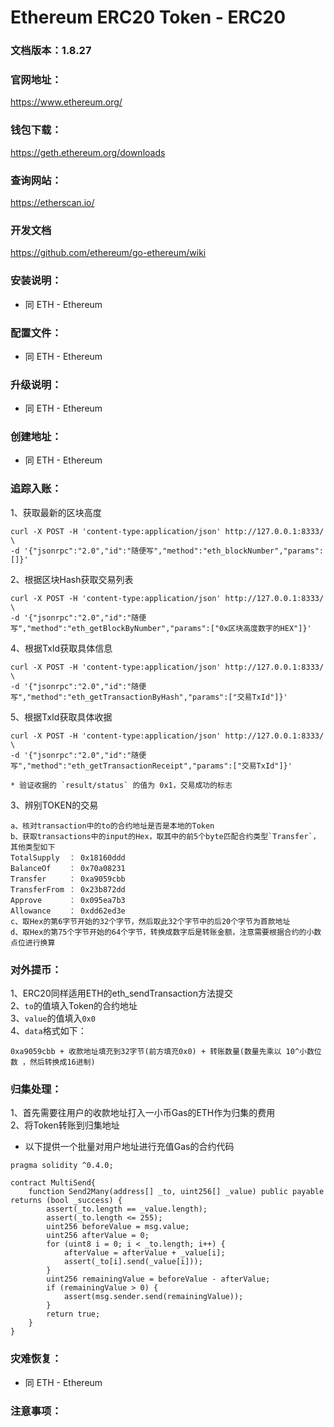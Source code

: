# Ethereum ERC20 Token - ERC20

### 文档版本：1.8.27

### 官网地址：
https://www.ethereum.org/

### 钱包下载：
https://geth.ethereum.org/downloads

### 查询网站：
https://etherscan.io/

### 开发文档
https://github.com/ethereum/go-ethereum/wiki

### 安装说明：
* 同 ETH - Ethereum

### 配置文件：
* 同 ETH - Ethereum

### 升级说明：
* 同 ETH - Ethereum

### 创建地址：
* 同 ETH - Ethereum

### 追踪入账：
1、获取最新的区块高度
```
curl -X POST -H 'content-type:application/json' http://127.0.0.1:8333/ \
-d '{"jsonrpc":"2.0","id":"随便写","method":"eth_blockNumber","params":[]}'  
```
2、根据区块Hash获取交易列表
```
curl -X POST -H 'content-type:application/json' http://127.0.0.1:8333/ \
-d '{"jsonrpc":"2.0","id":"随便写","method":"eth_getBlockByNumber","params":["0x区块高度数字的HEX"]}'  
```
4、根据TxId获取具体信息
```
curl -X POST -H 'content-type:application/json' http://127.0.0.1:8333/ \
-d '{"jsonrpc":"2.0","id":"随便写","method":"eth_getTransactionByHash","params":["交易TxId"]}'  
```
5、根据TxId获取具体收据
```
curl -X POST -H 'content-type:application/json' http://127.0.0.1:8333/ \
-d '{"jsonrpc":"2.0","id":"随便写","method":"eth_getTransactionReceipt","params":["交易TxId"]}'  

* 验证收据的 `result/status` 的值为 0x1，交易成功的标志
```
3、辨别TOKEN的交易
```
a、核对transaction中的to的合约地址是否是本地的Token
b、获取transactions中的input的Hex，取其中的前5个byte匹配合约类型`Transfer`，其他类型如下
TotalSupply  ： 0x18160ddd
BalanceOf    ： 0x70a08231
Transfer     ： 0xa9059cbb
TransferFrom ： 0x23b872dd
Approve      ： 0x095ea7b3
Allowance    ： 0xdd62ed3e
c、取Hex的第6字节开始的32个字节，然后取此32个字节中的后20个字节为首款地址
d、取Hex的第75个字节开始的64个字节，转换成数字后是转账金额，注意需要根据合约的小数点位进行换算
```

### 对外提币：
1、ERC20同样适用ETH的eth_sendTransaction方法提交  
2、`to`的值填入Token的合约地址  
3、`value`的值填入`0x0`  
4、`data`格式如下：
```
0xa9059cbb + 收款地址填充到32字节(前方填充0x0) + 转账数量(数量先乘以 10^小数位数 ，然后转换成16进制)
```

### 归集处理：
1、首先需要往用户的收款地址打入一小币Gas的ETH作为归集的费用  
2、将Token转账到归集地址

* 以下提供一个批量对用户地址进行充值Gas的合约代码
```
pragma solidity ^0.4.0;

contract MultiSend{
    function Send2Many(address[] _to, uint256[] _value) public payable returns (bool _success) {
		assert(_to.length == _value.length);
		assert(_to.length <= 255);
		uint256 beforeValue = msg.value;
		uint256 afterValue = 0;
		for (uint8 i = 0; i < _to.length; i++) {
			afterValue = afterValue + _value[i];
			assert(_to[i].send(_value[i]));
		}
		uint256 remainingValue = beforeValue - afterValue;
		if (remainingValue > 0) {
			assert(msg.sender.send(remainingValue));
		}
		return true;
	}
}
```

### 灾难恢复：
* 同 ETH - Ethereum

### 注意事项：
